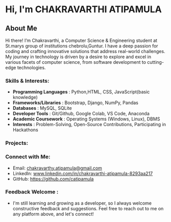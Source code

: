 # Hi, I'm CHAKRAVARTHI ATIPAMULA
## About Me

Hi there! I’m Chakravarthi, a Computer Science & Engineering student at St.marys group of institutions chebrolu,Guntur. I have a deep passion for coding and crafting innovative solutions that address real-world challenges. My journey in technology is driven by a desire to explore and excel in various facets of computer science, from software development to cutting-edge technologies.
### Skills & Interests:

- **Programming Languages**          : Python,HTML, CSS, JavaScript(basic knowledge)
- **Frameworks/Libraries**           : Bootstrap, Django, NumPy, Pandas
- **Databases**                      : MySQL, SQLite
- **Developer Tools**                : Git/Github, Google Colab, VS Code, Anaconda
- **Academic Coursework**            :  Operating Systems (Windows, Linux), DBMS
- **Interests**                      : Problem-Solving, Open-Source Contributions, Participating in Hackathons

### Projects:

### Connect with Me:

- Email: chakravarthy.atipamula@gmail.com
- LinkedIn: www.linkedin.com/in/chakravarthi-atipamula-8293aa217
- GitHub: https://github.com/catipamula

### Feedback Welcome :
- I'm still learning and growing as a developer, so I always welcome constructive feedback and suggestions. Feel free to reach out to me on any platform above, and let's connect!
